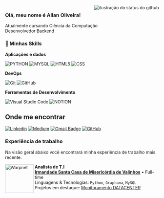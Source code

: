 <img align='right' src="https://github-readme-stats.vercel.app/api?username=allannoliveira&theme=highcontrast" alt="ilustração do status do github">

### Olá, meu nome é Allan Oliveira!

<p>Atualmente cursando Ciência da Computação<br/>Desenvolvedor Backend</p>

### 🚀 Minhas Skills

**Aplicações e dados**

![PYTHON](https://img.shields.io/badge/-PYTHON-333333?style=flat&logo=PYTHON&logoColor=FFD43B)
![MYSQL](https://img.shields.io/badge/-MYSQL-333333?style=flat&logo=MYSQL&logoColor=F29111)
![HTML5](https://img.shields.io/badge/-HTML5-333333?style=flat&logo=HTML5)
![CSS](https://img.shields.io/badge/-CSS-333333?style=flat&logo=CSS3&logoColor=1572B6)

**DevOps**

![Git](https://img.shields.io/badge/-Git-333333?style=flat&logo=git)
![GitHub](https://img.shields.io/badge/-GitHub-333333?style=flat&logo=github)

**Ferramentas de Desenvolvimento**

![Visual Studio Code](https://img.shields.io/badge/-Visual%20Studio%20Code-333333?style=flat&logo=visual-studio-code&logoColor=007ACC)
![NOTION](https://img.shields.io/badge/-Notion-333333?style=flat&logo=notion&)

## Onde me encontrar

[![Linkedin](https://img.shields.io/badge/-allannoliveira-blue?style=flat-square&logo=Linkedin&logoColor=white&link=https://www.linkedin.com/in/allan-silva-oliveira/)]([LINK-DO-SEU-LINKEDIN](https://www.linkedin.com/in/allan-silva-oliveira/))
[![Medium](https://img.shields.io/badge/-Medium-333333?style=flat&logo=medium&Link=https://allannsilvaoliveira.medium.com/)](https://allannsilvaoliveira.medium.com/)
[![Gmail Badge](https://img.shields.io/badge/-allansilvaoliveira351@gmail.com-006bed?style=flat-square&logo=Gmail&logoColor=white&link=mailto:allansilvaoliveira351@gmail.com)](mailto:allansilvaoliveira351@gmail.com)
[![GitHub](https://img.shields.io/github/followers/allannoliveira?label=follow&style=social)](https://github.com/allannoliveira)

### Experiência de trabalho

Na visão geral abaixo você encontrará minha experiência de trabalho mais recente:

[<img align="left" height="94px" width="94px" alt="Warpnet" src="https://media.licdn.com/dms/image/C4E0BAQGAFmnNYPd_oQ/company-logo_200_200/0/1630635065104/santa_casa_de_valinhos_logo?e=2147483647&v=beta&t=JwNh8dNBq2qvD7iALuRrdF_7ZfuVQeUd_NbEc0OPOtw"/>](https://www.spacex.com/)

**Analista de T.I** \
[**Irmandade Santa Casa de Misericórdia de Valinhos**](https://santacasadevalinhos.com.br/) • Full-time \
Linguagens & Tecnologias: `Python`, `Graphana`, `MySQL` \
Projetos em destaque: [Monitoramento DATACENTER](<https://allannsilvaoliveira.medium.com/temperature-monitoring-670c6c9ead9f>)
<br/>
